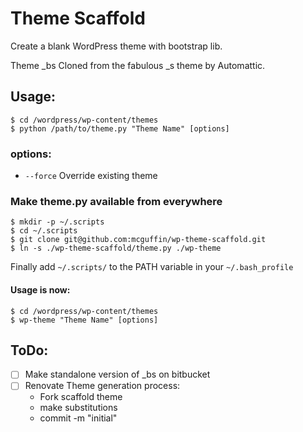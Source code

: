 Theme Scaffold
==============

Create a blank WordPress theme with bootstrap lib.

Theme _bs Cloned from the fabulous _s theme by Automattic.

Usage:
------
```
$ cd /wordpress/wp-content/themes
$ python /path/to/theme.py "Theme Name" [options]
```
### options:
- `--force`         Override existing theme

### Make theme.py available from everywhere

```
$ mkdir -p ~/.scripts
$ cd ~/.scripts
$ git clone git@github.com:mcguffin/wp-theme-scaffold.git
$ ln -s ./wp-theme-scaffold/theme.py ./wp-theme
```

Finally add `~/.scripts/` to the PATH variable in your `~/.bash_profile`

#### Usage is now:
```
$ cd /wordpress/wp-content/themes
$ wp-theme "Theme Name" [options]
```



ToDo:
-----

 - [ ] Make standalone version of _bs on bitbucket
 - [ ] Renovate Theme generation process:
 	- Fork scaffold theme
 	- make substitutions
 	- commit -m "initial"